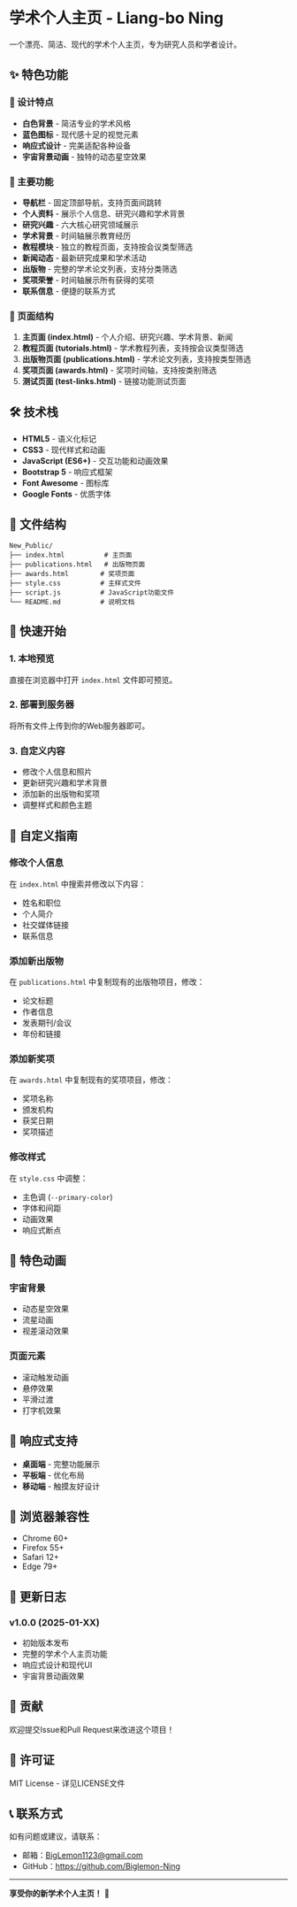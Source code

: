 # 学术个人主页 - Liang-bo Ning

一个漂亮、简洁、现代的学术个人主页，专为研究人员和学者设计。

## ✨ 特色功能

### 🎨 设计特点
- **白色背景** - 简洁专业的学术风格
- **蓝色图标** - 现代感十足的视觉元素
- **响应式设计** - 完美适配各种设备
- **宇宙背景动画** - 独特的动态星空效果

### 🚀 主要功能
- **导航栏** - 固定顶部导航，支持页面间跳转
- **个人资料** - 展示个人信息、研究兴趣和学术背景
- **研究兴趣** - 六大核心研究领域展示
- **学术背景** - 时间轴展示教育经历
- **教程模块** - 独立的教程页面，支持按会议类型筛选
- **新闻动态** - 最新研究成果和学术活动
- **出版物** - 完整的学术论文列表，支持分类筛选
- **奖项荣誉** - 时间轴展示所有获得的奖项
- **联系信息** - 便捷的联系方式

### 📱 页面结构
1. **主页面 (index.html)** - 个人介绍、研究兴趣、学术背景、新闻
2. **教程页面 (tutorials.html)** - 学术教程列表，支持按会议类型筛选
3. **出版物页面 (publications.html)** - 学术论文列表，支持按类型筛选
4. **奖项页面 (awards.html)** - 奖项时间轴，支持按类别筛选
5. **测试页面 (test-links.html)** - 链接功能测试页面

## 🛠️ 技术栈

- **HTML5** - 语义化标记
- **CSS3** - 现代样式和动画
- **JavaScript (ES6+)** - 交互功能和动画效果
- **Bootstrap 5** - 响应式框架
- **Font Awesome** - 图标库
- **Google Fonts** - 优质字体

## 📁 文件结构

```
New_Public/
├── index.html          # 主页面
├── publications.html   # 出版物页面
├── awards.html        # 奖项页面
├── style.css          # 主样式文件
├── script.js          # JavaScript功能文件
└── README.md          # 说明文档
```

## 🚀 快速开始

### 1. 本地预览
直接在浏览器中打开 `index.html` 文件即可预览。

### 2. 部署到服务器
将所有文件上传到你的Web服务器即可。

### 3. 自定义内容
- 修改个人信息和照片
- 更新研究兴趣和学术背景
- 添加新的出版物和奖项
- 调整样式和颜色主题

## 🎯 自定义指南

### 修改个人信息
在 `index.html` 中搜索并修改以下内容：
- 姓名和职位
- 个人简介
- 社交媒体链接
- 联系信息

### 添加新出版物
在 `publications.html` 中复制现有的出版物项目，修改：
- 论文标题
- 作者信息
- 发表期刊/会议
- 年份和链接

### 添加新奖项
在 `awards.html` 中复制现有的奖项项目，修改：
- 奖项名称
- 颁发机构
- 获奖日期
- 奖项描述

### 修改样式
在 `style.css` 中调整：
- 主色调 (`--primary-color`)
- 字体和间距
- 动画效果
- 响应式断点

## 🌟 特色动画

### 宇宙背景
- 动态星空效果
- 流星动画
- 视差滚动效果

### 页面元素
- 滚动触发动画
- 悬停效果
- 平滑过渡
- 打字机效果

## 📱 响应式支持

- **桌面端** - 完整功能展示
- **平板端** - 优化布局
- **移动端** - 触摸友好设计

## 🔧 浏览器兼容性

- Chrome 60+
- Firefox 55+
- Safari 12+
- Edge 79+

## 📝 更新日志

### v1.0.0 (2025-01-XX)
- 初始版本发布
- 完整的学术个人主页功能
- 响应式设计和现代UI
- 宇宙背景动画效果

## 🤝 贡献

欢迎提交Issue和Pull Request来改进这个项目！

## 📄 许可证

MIT License - 详见LICENSE文件

## 📞 联系方式

如有问题或建议，请联系：
- 邮箱：BigLemon1123@gmail.com
- GitHub：https://github.com/Biglemon-Ning

---

**享受你的新学术个人主页！** 🎉

